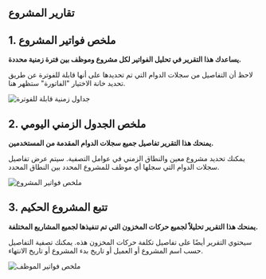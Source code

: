 ## تقارير المشروع

## 1. ملخص فواتير المشروع

**يساعدك هذا التقرير في تحليل الفواتير لكل مشروع وموظف بين فترة زمنية محددة.**

لاحظ أن التفاصيل من سجلات الدوام التي تم تحديدها على أنها قابلة للفوترة عن طريق تحديد خانة الاختيار "الفاتورة" ستظهر هنا.

![جداول زمنية قابلة للفوترة](https://docs.erpnext.com/files/projects-project-billing-summary.png)

## 2. ملخص الجدول الزمني اليومي

**يمنحك هذا التقرير تفاصيل جميع سجلات الدوام المقدمة من المستخدمين.**

يمكنك تحديد مشروع معين والنطاق الزمني في عوامل التصفية. سيتم عرض تفاصيل سجلات الدوام التي سجلها أي موظف للمشروع المحدد بين النطاق المحدد.

![ملخص فواتير المشروع](https://docs.erpnext.com/files/projects-daily-timesheet-summary.png)

## 3. تتبع المشروع الحكيم

**يمنحك هذا التقرير تحليلاً لجميع حركات المخزون التي تم تنفيذها لجميع المشاريع المختلفة.**

سيحتوي التقرير أيضًا على تفاصيل تكلفة حركات المخزون هذه. يمكنك تصفية التفاصيل حسب اسم المشروع أو العميل أو تاريخ بدء المشروع أو تاريخ الانتهاء.

![ملخص فواتير الموظف](https://docs.erpnext.com/files/projects-project-wise-stock-tracking.png)